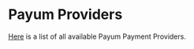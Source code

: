 # Payum Providers

[Here](https://github.com/Payum/Payum/blob/master/docs/supported-gateways.md) is a list of all available Payum Payment Providers.
